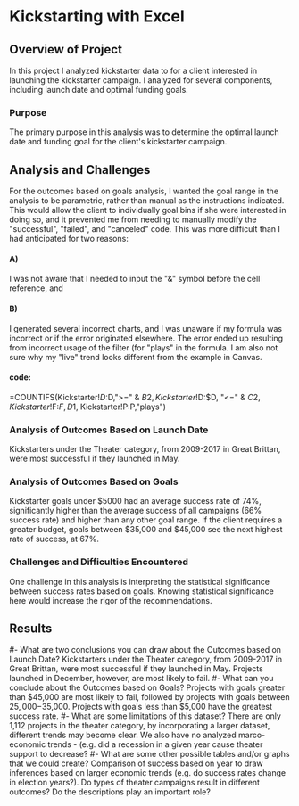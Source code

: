 # Kickstarting with Excel

## Overview of Project
In this project I analyzed kickstarter data to for a client interested in launching the kickstarter campaign. I analyzed for several components, including launch date and optimal funding goals.
### Purpose
The primary purpose in this analysis was to determine the optimal launch date and funding goal for the client's kickstarter campaign.
## Analysis and Challenges
For the outcomes based on goals analysis, I wanted the goal range in the analysis to be parametric, rather than manual as the instructions indicated. This would allow the client to individually goal bins if she were interested in doing so, and it prevented me from needing to manually modify the "successful", "failed", and "canceled" code. This was more difficult than I had anticipated for two reasons:
#### A)
  I was not aware that I needed to input the "&" symbol before the cell reference, and
#### B)
  I generated several incorrect charts, and I was unaware if my formula was incorrect or if the error originated elsewhere. The error ended up resulting from incorrect usage of the filter (for "plays" in the formula. I am also not sure why my "live" trend looks different from the example in Canvas.
#### code:
  =COUNTIFS(Kickstarter!$D:$D,">=" & $B2, Kickstarter!$D:$D, "<=" & $C2,Kickstarter!$F:$F,D$1, Kickstarter!P:P,"plays")
### Analysis of Outcomes Based on Launch Date
Kickstarters under the Theater category, from 2009-2017 in Great Brittan, were most successful if they launched in May.
### Analysis of Outcomes Based on Goals
Kickstarter goals under $5000 had an average success rate of 74%, significantly higher than the average success of all campaigns (66% success rate) and higher than any other goal range. If the client requires a greater budget, goals between $35,000 and $45,000 see the next highest rate of success, at 67%.
### Challenges and Difficulties Encountered
One challenge in this analysis is interpreting the statistical significance between success rates based on goals. Knowing statistical significance here would increase the rigor of the recommendations.
## Results

#- What are two conclusions you can draw about the Outcomes based on Launch Date?
Kickstarters under the Theater category, from 2009-2017 in Great Brittan, were most successful if they launched in May. Projects launched in December, however, are most likely to fail.
#- What can you conclude about the Outcomes based on Goals?
Projects with goals greater than $45,000 are most likely to fail, followed by projects with goals between $25,000-$35,000. Projects with goals less than $5,000 have the greatest success rate.
#- What are some limitations of this dataset?
There are only 1,112 projects in the theater category, by incorporating a larger dataset, different trends may become clear. We also have no analyzed marco-economic trends - (e.g. did a recession in a given year cause theater support to decrease?
#- What are some other possible tables and/or graphs that we could create?
Comparison of success based on year to draw inferences based on larger economic trends (e.g. do success rates change in election years?). Do types of theater campaigns result in different outcomes? Do the descriptions play an important role?
